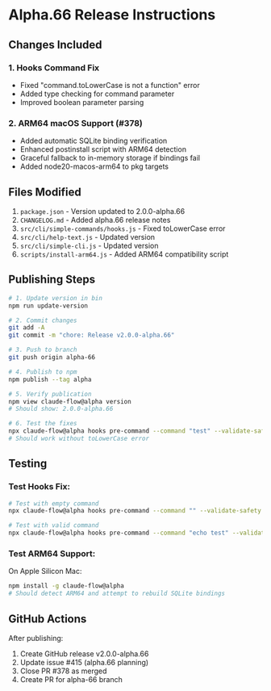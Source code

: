# Alpha.66 Release Instructions

## Changes Included

### 1. Hooks Command Fix
- Fixed "command.toLowerCase is not a function" error
- Added type checking for command parameter
- Improved boolean parameter parsing

### 2. ARM64 macOS Support (#378)
- Added automatic SQLite binding verification
- Enhanced postinstall script with ARM64 detection
- Graceful fallback to in-memory storage if bindings fail
- Added node20-macos-arm64 to pkg targets

## Files Modified
1. `package.json` - Version updated to 2.0.0-alpha.66
2. `CHANGELOG.md` - Added alpha.66 release notes
3. `src/cli/simple-commands/hooks.js` - Fixed toLowerCase error
4. `src/cli/help-text.js` - Updated version
5. `src/cli/simple-cli.js` - Updated version
6. `scripts/install-arm64.js` - Added ARM64 compatibility script

## Publishing Steps

```bash
# 1. Update version in bin
npm run update-version

# 2. Commit changes
git add -A
git commit -m "chore: Release v2.0.0-alpha.66"

# 3. Push to branch
git push origin alpha-66

# 4. Publish to npm
npm publish --tag alpha

# 5. Verify publication
npm view claude-flow@alpha version
# Should show: 2.0.0-alpha.66

# 6. Test the fixes
npx claude-flow@alpha hooks pre-command --command "test" --validate-safety true
# Should work without toLowerCase error
```

## Testing

### Test Hooks Fix:
```bash
# Test with empty command
npx claude-flow@alpha hooks pre-command --command "" --validate-safety true

# Test with valid command
npx claude-flow@alpha hooks pre-command --command "echo test" --validate-safety true
```

### Test ARM64 Support:
On Apple Silicon Mac:
```bash
npm install -g claude-flow@alpha
# Should detect ARM64 and attempt to rebuild SQLite bindings
```

## GitHub Actions

After publishing:
1. Create GitHub release v2.0.0-alpha.66
2. Update issue #415 (alpha.66 planning)
3. Close PR #378 as merged
4. Create PR for alpha-66 branch